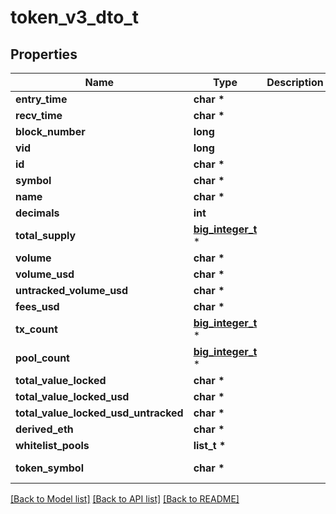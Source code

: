 # token_v3_dto_t

## Properties
Name | Type | Description | Notes
------------ | ------------- | ------------- | -------------
**entry_time** | **char \*** |  | [optional] 
**recv_time** | **char \*** |  | [optional] 
**block_number** | **long** |  | [optional] 
**vid** | **long** |  | [optional] 
**id** | **char \*** |  | [optional] 
**symbol** | **char \*** |  | [optional] 
**name** | **char \*** |  | [optional] 
**decimals** | **int** |  | [optional] 
**total_supply** | [**big_integer_t**](big_integer.md) \* |  | [optional] 
**volume** | **char \*** |  | [optional] 
**volume_usd** | **char \*** |  | [optional] 
**untracked_volume_usd** | **char \*** |  | [optional] 
**fees_usd** | **char \*** |  | [optional] 
**tx_count** | [**big_integer_t**](big_integer.md) \* |  | [optional] 
**pool_count** | [**big_integer_t**](big_integer.md) \* |  | [optional] 
**total_value_locked** | **char \*** |  | [optional] 
**total_value_locked_usd** | **char \*** |  | [optional] 
**total_value_locked_usd_untracked** | **char \*** |  | [optional] 
**derived_eth** | **char \*** |  | [optional] 
**whitelist_pools** | **list_t \*** |  | [optional] 
**token_symbol** | **char \*** |  | [optional] [readonly] 

[[Back to Model list]](../README.md#documentation-for-models) [[Back to API list]](../README.md#documentation-for-api-endpoints) [[Back to README]](../README.md)


